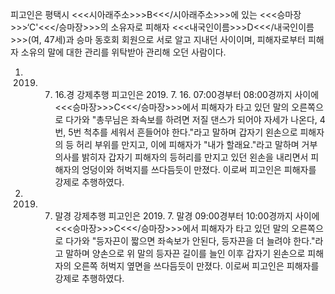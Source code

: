 피고인은 평택시 <<<시아래주소>>>B<<</시아래주소>>>에 있는 <<<승마장>>>‘C'<<</승마장>>>의 소유자로 피해자 <<<내국인이름>>>D<<</내국인이름>>>(여, 47세)과 승마 동호회 회원으로 서로 알고 지내던 사이이며, 피해자로부터 피해자 소유의 말에 대한 관리를 위탁받아 관리해 오던 사람이다.
1. 2019. 7. 16.경 강제추행
피고인은 2019. 7. 16. 07:00경부터 08:00경까지 사이에 <<<승마장>>>C<<</승마장>>>에서 피해자가 타고 있던 말의 오른쪽으로 다가와 "총무님은 좌속보를 하려면 저질 댄스가 되어야 자세가 나온다, 4번, 5번 척추를 세워서 흔들어야 한다."라고 말하며 갑자기 왼손으로 피해자의 등 허리 부위를 만지고, 이에 피해자가 "내가 할래요."라고 말하며 거부 의사를 밝히자 갑자기 피해자의 등허리를 만지고 있던 왼손을 내리면서 피해자의 엉덩이와 허벅지를 쓰다듬듯이 만졌다.
이로써 피고인은 피해자를 강제로 추행하였다.
2. 2019. 7. 말경 강제추행
피고인은 2019. 7. 말경 09:00경부터 10:00경까지 사이에 <<<승마장>>>C<<</승마장>>>에서 피해자가 타고 있던 말의 오른쪽으로 다가와 "등자끈이 짧으면 좌속보가 안된다, 등자끈을 더 늘려야 한다."라고 말하며 양손으로 위 말의 등자끈 길이를 늘인 이후 갑자기 왼손으로 피해자의 오른쪽 허벅지 옆면을 쓰다듬듯이 만졌다.
이로써 피고인은 피해자를 강제로 추행하였다.